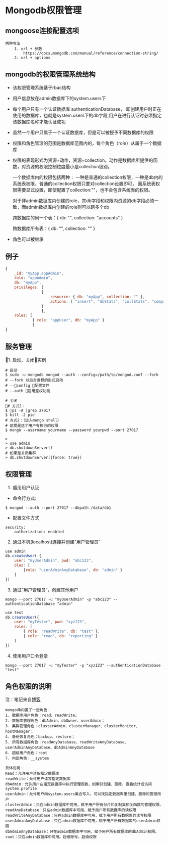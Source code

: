 # Mongodb权限管理


## mongoose连接配置选项
	两种写法
		1. url + 参数
			https://docs.mongodb.com/manual/reference/connection-string/
		2. url + options


## mongodb的权限管理系统结构

- 该权限管理系统基于rbac结构
- 用户信息放在admin数据库下的system.users下
- 每个用户只有一个认证数据库 authenticationDatabase， 即创建用户时正在使用的数据库，也就是system.users下的db字段,用户在进行认证时必须指定该数据库名称才能认证成功

- 虽然一个用户只属于一个认证数据库，但是可以被授予不同数据库的权限

- 权限和角色管理的范围是数据库范围内的，每个角色（role）从属于一个数据库

- 权限的表现形式为资源+动作，资源=collection，动作是数据库所提供的函数，对资源的权限控制粒度最小是collection级别。  

	一个数据库内的权限包括两种： 一种是普通的collection权限，一种是db内的系统表权限，普通的collection权限只要对collection设置即可， 而系统表权限需要显式设置，即使配置了collection:""，也不会包含系统表的权限。

	对于非admin数据库内创建的role，其db字段和权限内资源的db字段必须一致，而admin数据库内创建的role则可以跨多个db

	跨数据库的同一个表：{ db: "", collection: "accounts" }

	跨数据库所有表：{ db: "", collection: "" }

- 角色可以被继承


## 例子

```javascript
{
    _id: "myApp.appAdmin",
    role: "appAdmin",
    db: "myApp",
    privileges: [
                {
                    resource: { db: "myApp", collection: "" },
                    actions: [ "insert", "dbStats", "collStats", "compact", "repairDatabase" ]
                }
                ],
    roles: [
            { role: "appUser", db: "myApp" }
            ]
}
```





## 服务管理

1. 启动、关闭实例

```shell
# 启动
$ sudo -u mongodb mongod --auth --config=/path/to/mongod.conf --fork
# --fork 以后台进程的形式启动
# --config 配置文件
# --auth 启用鉴权功能

# 关闭
# 方式1：
$ ps -A |grep 27017
$ kill -2 pid
# 方式2：（进入mongo shell）
# 前提是这个用户有执行的权限
$ mongo --username yourname --password yourpwd --port 27017

>
> use admin
> db.shutdownServer()
# 如果是关闭集群
> db.shutdownServer({force: true})

```

## 权限管理

1. 启用用户认证  
* 命令行方式: 
```shell 
$ mongod --auth --port 27017 --dbpath /data/db1
```

* 配置文件方式
```text
security:
    authorization: enabled
```

2. 通过本机(localhost)连接并创建“用户管理员”
```javascript
use admin
db.createUser( {
    user: "myUserAdmin", pwd: "abc123",
    oles: [ 
        {role: "userAdminAnyDatabase", db: "admin" } 
    ]
})
```

3. 通过“用户管理员”，创建其他用户
```shell
mongo --port 27017 -u "myUserAdmin" -p "abc123" --authenticationDatabase "admin"
```
```javascript
use test
db.createUser({
    user: "myTester", pwd: "xyz123",
    roles: [ 
        { role: "readWrite", db: "test" }, 
        { role: "read", db: "reporting" } 
    ]
})
```

4. 使用用户口令登录
```shell
mongo --port 27017 -u "myTester" -p "xyz123" --authenticationDatabase "test"
```

## 角色权限的说明

注：笔记来自[博客](1)  
```text
mongodb内置了一些角色：
1. 数据库用户角色：read、readWrite;
2. 数据库管理角色：dbAdmin、dbOwner、userAdmin；
3. 集群管理角色：clusterAdmin、clusterManager、clusterMonitor、hostManager；
4. 备份恢复角色：backup、restore；
5. 所有数据库角色：readAnyDatabase、readWriteAnyDatabase、userAdminAnyDatabase、dbAdminAnyDatabase
6. 超级用户角色：root
7. 内部角色：__system

具体说明：
Read：允许用户读取指定数据库
readWrite：允许用户读写指定数据库
dbAdmin：允许用户在指定数据库中执行管理函数，如索引创建、删除，查看统计或访问system.profile
userAdmin：允许用户向system.users集合写入，可以找指定数据库里创建、删除和管理用户
clusterAdmin：只在admin数据库中可用，赋予用户所有分片和复制集相关函数的管理权限。
readAnyDatabase：只在admin数据库中可用，赋予用户所有数据库的读权限
readWriteAnyDatabase：只在admin数据库中可用，赋予用户所有数据库的读写权限
userAdminAnyDatabase：只在admin数据库中可用，赋予用户所有数据库的userAdmin权限
dbAdminAnyDatabase：只在admin数据库中可用，赋予用户所有数据库的dbAdmin权限。
root：只在admin数据库中可用。超级账号，超级权限
```

[1]: https://www.jianshu.com/p/9a7ede7c47f5